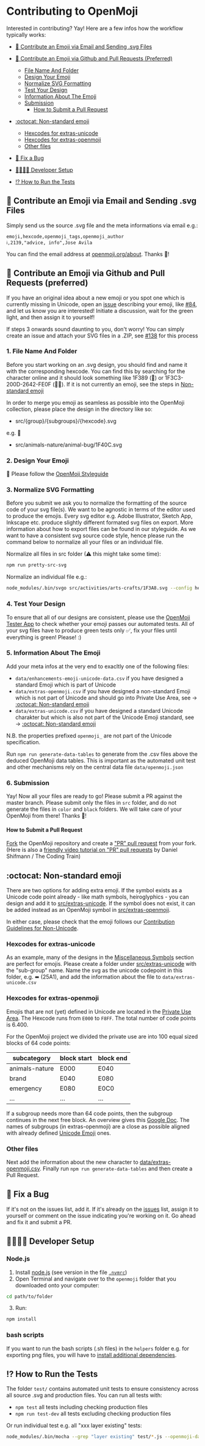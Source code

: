 Contributing to OpenMoji
========================

Interested in contributing? Yay! Here are a few infos how the workflow typically works:

* [💌 Contribute an Emoji via Email and Sending .svg Files](#-Contribute-an-Emoji-via-Email-and-Sending-svg-Files)
* [🚀 Contribute an Emoji via Github and Pull Requests (Preferred)](#-Contribute-an-Emoji-via-Github-and-Pull-Requests-preferred)
    * [File Name And Folder](#1-File-Name-And-Folder)
    * [Design Your Emoji](#2-design-your-emoji)
    * [Normalize SVG Formatting](#3-Normalize-SVG-Formatting)
    * [Test Your Design](#4-test-your-design)
    * [Information About The Emoji](#5-Information-About-The-Emoji)
    * [Submission](#6-Submission)
        * [How to Submit a Pull Request](#How-to-Submit-a-Pull-Request)
* [:octocat: Non-standard emoji](#octocat-non-standard-emoji)
    * [Hexcodes for extras-unicode](#Hexcodes-for-extras-unicode)
    * [Hexcodes for extras-openmoji](#Hexcodes-for-extras-openmoji)
    * [Other files](#Other-files)
* [🐞 Fix a Bug](#-Fix-a-Bug)

* [👩‍💻👨‍💻 Developer Setup](#-Developer-Setup)
* [⁉️ How to Run the Tests](#️-How-to-Run-the-Tests)

## 💌 Contribute an Emoji via Email and Sending .svg Files
Simply send us the source .svg file and the meta informations via email e.g.:

```csv
emoji,hexcode,openmoji_tags,openmoji_author
ℹ️,2139,"advice, info",Jose Avila
```

You can find the email address at [openmoji.org/about](http://openmoji.org/about/#contact). Thanks 🙏!


## 🚀 Contribute an Emoji via Github and Pull Requests (preferred)
If you have an original idea about a new emoji or you spot one which is currently missing in Unicode, open an [issue](https://github.com/hfg-gmuend/openmoji/issues) describing your emoji, like [#84](https://github.com/hfg-gmuend/openmoji/issues/84), and let us know you are interested! Initiate a discussion, wait for the green light, and then assign it to yourself!

If steps 3 onwards sound daunting to you, don't worry! You can simply create an issue and attach your SVG files in a .ZIP, see [#138](https://github.com/hfg-gmuend/openmoji/issues/138) for this process

### 1. File Name And Folder
Before you start working on an .svg design, you should find and name it with the corresponding hexcode. You can find this by searching for the character online and it should look something like 1F389 (🎉) or 1F3C3-200D-2642-FE0F (🏃‍♂️). If it is not currently an emoji, see the steps in [Non-standard emoji](#octocat-non-standard-emoji)

In order to merge you emoji as seamless as possible into the OpenMoji collection, please place the design in the directory like so:

* src/{group}/{subgroups}/{hexcode}.svg

e.g. 🐌

* src/animals-nature/animal-bug/1F40C.svg

### 2. Design Your Emoji

🙏 Please follow the [OpenMoji Styleguide](http://openmoji.org/styleguide)


### 3. Normalize SVG Formatting

Before you submit we ask you to normalize the formatting of the source code of your svg file(s). We want to be agnostic in terms of the editor used to produce the emojis. Every svg editor e.g. Adobe Illustrator, Sketch App, Inkscape etc. produce slightly different formated svg files on export. More information about how to export files can be found in our styleguide. As we want to have a consistent svg source code style, hence please run the command below to normalize all your files or an individual file.

Normalize all files in src folder (⚠ this might take some time):

```bash
npm run pretty-src-svg
```

Normalize an individual file e.g.:

```bash
node_modules/.bin/svgo src/activities/arts-crafts/1F3A8.svg --config helpers/beautify-svg.yml
```

### 4. Test Your Design

To ensure that all of our designs are consistent, please use the [OpenMoji Tester App](https://openmoji-tester.glitch.me/) to check whether your emoji passes our automated tests. All of your svg files have to produce green tests only ✅, fix your files until everything is green! Please! :)

### 5. Information About The Emoji

Add your meta infos at the very end to exacltly one of the following files:

-  `data/enhancements-emoji-unicode-data.csv` if you have designed a standard Emoji which is part of Unicode
-  `data/extras-openmoji.csv` if you have designed a non-standard Emoji which is not part of Unicode and should go into Private Use Area, see → [:octocat: Non-standard emoji](#octocat-non-standard-emoji)
-  `data/extras-unicode.csv` if you have designed a standard Unicode charakter but which is also not part of the Unicode Emoji standard, see → [:octocat: Non-standard emoji](#octocat-non-standard-emoji)

N.B. the properties prefixed `openmoji_` are not part of the Unicode specification.

Run `npm run generate-data-tables` to generate from the .csv files above the deduced OpenMoji data tables. This is important as the automated unit test and other mechanisms rely on the central data file `data/openmoji.json`

### 6. Submission

Yay! Now all your files are ready to go! Please submit a PR against the master branch. Please submit only the files in `src` folder, and do not generate the files in `color` and `black` folders. We will take care of your OpenMoji from there! Thanks 🙏!

#### How to Submit a Pull Request

[Fork](https://help.github.com/articles/fork-a-repo/) the OpenMoji repository and create a ["PR" pull request](https://help.github.com/articles/creating-a-pull-request-from-a-fork/) from your fork. (Here is also a [friendly video tutorial on "PR" pull requests](https://www.youtube.com/watch?v=_NrSWLQsDL4) by Daniel Shifmann / The Coding Train)

## :octocat: Non-standard emoji

There are two options for adding extra emoji. If the symbol exists as a Unicode code point already - like math symbols, heiroglyphics - you can design and add it to [src/extras-unicode](src/extras-unicode). If the symbol does not exist, it can be added instead as an OpenMoji symbol in [src/extras-openmoji](src/extras-openmoji). 

In either case, please check that the emoji follows our [Contribution Guidelines for Non-Unicode](CODE_OF_CONDUCT.md#Contribution-Guidelines-for-Non-Unicode-Emojis).

### Hexcodes for extras-unicode

As an example, many of the designs in the [Miscellaneous Symbols](https://jrgraphix.net/r/Unicode/2600-26FF) section are perfect for emojis. Please create a folder under [src/extras-unicode](src/extras-unicode) with the "sub-group" name. Name the svg as the unicode codepoint in this folder, e.g. ⬌ (25A1), and add the information about the file to `data/extras-unicode.csv`

### Hexcodes for extras-openmoji

Emojis that are not (yet) defined in Unicode are located in the [Private Use Area](https://en.wikipedia.org/wiki/Private_Use_Areas). The Hexcode runs from `E000` to `F8FF`. The total number of code points is 6.400.

For the OpenMoji project we divided the private use are into 100 equal sized blocks of 64 code points:


| subcategory    | block start | block end |
|----------------|-------------|-----------|
| animals-nature | E000        | E040      |
| brand          | E040        | E080      |
| emergency      | E080        | E0C0      |
| …              | …           | …         |

If a subgroup needs more than 64 code points, then the subgroup continues in the next free block. An overview gives this [Google Doc](https://docs.google.com/spreadsheets/d/1xq4uJshm3eHi8BfqMlvWdXfansNugto1XJjPFbBCnV4/edit?usp=sharing). The names of subgroups (in extras-openmoji) are a close as possible aligned with already defined [Unicode Emoji](https://unicode.org/Public/emoji/12.0/emoji-test.txt) ones.

### Other files

Next add the information about the new character to [data/extras-openmoji.csv](data/extras-openmoji.csv). Finally run `npm run generate-data-tables` and then create a Pull Request.

## 🐞 Fix a Bug
If it's not on the issues list, add it. If it's already on the [issues](https://github.com/hfg-gmuend/openmoji/issues) list, assign it to yourself or comment on the issue indicating you're working on it. Go ahead and fix it and submit a PR.

## 👩‍💻👨‍💻 Developer Setup

### Node.js

1. Install [node.js](https://nodejs.org) (see version in the file [`.nvmrc`](https://github.com/hfg-gmuend/openmoji/blob/master/.nvmrc#L1))
2. Open Terminal and navigate over to the `openmoji` folder that you downloaded onto your computer:

```bash
cd path/to/folder
```

3. Run:

```bash
npm install
```

### bash scripts

If you want to run the bash scripts  (.sh files) in the `helpers` folder e.g. for exporting png files, you will have to [install additional dependencies](https://github.com/hfg-gmuend/openmoji/tree/master/helpers#additional-dependencies).

## ⁉️ How to Run the Tests

The folder `test/` contains automated unit tests to ensure consistency across all source .svg and production files. You can run all tests with:

- `npm test` all tests including checking production files
- `npm run test-dev` all tests excluding checking production files

Or run individual test e.g. all "xxx layer existing" tests:

```bash
node_modules/.bin/mocha --grep "layer existing" test/*.js --openmoji-data-json $PWD/data/openmoji.json --openmoji-src-folder $PWD/src
```
